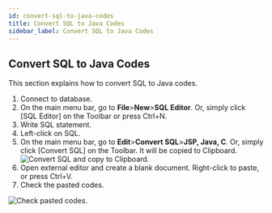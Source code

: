 ```yaml
---
id: convert-sql-to-java-codes
title: Convert SQL to Java Codes
sidebar_label: Convert SQL to Java Codes
---
```


## Convert SQL to Java Codes

This section explains how to convert SQL to Java codes.

1. Connect to database.
2. On the main menu bar, go to **File**>**New**>**SQL Editor**. Or, simply click [SQL Editor] on the Toolbar or press Ctrl+N.
3. Write SQL statement.
4. Left-click on SQL.
5. On the main menu bar, go to **Edit**>**Convert SQL**>**JSP, Java, C**. Or, simply click [Convert SQL] on the Toolbar. It will be copied to Clipboard.
![Convert SQL and copy to Clipboard.](https://s3.ap-northeast-2.amazonaws.com/sqlgate-manual-content/A4FC1F4B12B9D1FEF8EB9F102216BBDA.jpg)
6. Open external editor and create a blank document. Right-click to paste, or press Ctrl+V.
7. Check the pasted codes.

![Check pasted codes.](https://s3.ap-northeast-2.amazonaws.com/sqlgate-manual-content/66AA89BCB072A80EEDAC5314D66E4AA1.jpg)